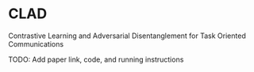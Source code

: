 # CLAD
Contrastive Learning and Adversarial Disentanglement for Task Oriented Communications

TODO: Add paper link, code, and running instructions
